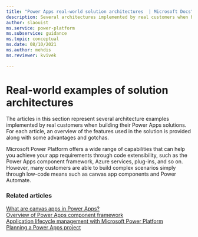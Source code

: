 ```yaml
---
title: "Power Apps real-world solution architectures  | Microsoft Docs"
description: Several architectures implemented by real customers when building their Power Apps solutions. For each article, an overview of the features used in the solution is provided along with some advantages and gotchas.
author: slaouist
ms.service: power-platform
ms.subservice: guidance
ms.topic: conceptual
ms.date: 08/10/2021
ms.author: mehdis
ms.reviewer: kvivek
  
---
```


# Real-world examples of solution architectures

The articles in this section represent several architecture examples implemented by real customers when building their Power Apps solutions. For each article, an overview of the features used in the solution is provided along with some advantages and gotchas. 

Microsoft Power Platform offers a wide range of capabilities that can help you achieve your app requirements through code extensibility, such as the Power Apps component framework, Azure services, plug-ins, and so on. However, many customers are able to build complex scenarios simply through low-code means such as canvas app components and Power Automate.

### Related articles

[What are canvas apps in Power Apps?](/powerapps/maker/canvas-apps/getting-started)<br/>
[Overview of Power Apps component framework](/powerapps/developer/component-framework/overview)<br/>
[Application lifecycle management with Microsoft Power Platform](/power-platform/alm/)<br/>
[Planning a Power Apps project](/powerapps/guidance/planning/introduction)